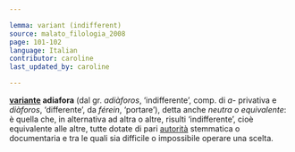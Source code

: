 ```yaml
---

lemma: variant (indifferent)
source: malato_filologia_2008
page: 101-102
language: Italian
contributor: caroline
last_updated_by: caroline

---
```


**[variante](variant.html) adiafora** (dal gr. _adiàforos_, ‘indifferente’, comp. di _a-_ privativa e _diàforos_, ‘differente’, da _férein_, ‘portare’), detta anche _neutra o equivalente_: è quella che, in alternativa ad altra o altre, risulti ‘indifferente’, cioè equivalente alle altre, tutte dotate di pari [autorità](authority.html) stemmatica o documentaria e tra le quali sia difficile o impossibile operare una scelta.
